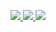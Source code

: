 <p align="center">
  <a href="https://twitter.com/mkotsollaris">
    <img src="https://img.shields.io/twitter/follow/mkotsollaris?style=for-the-badge&label=%40mkotsollaris&logo=twitter&logoColor=00AEFF&labelColor=black&color=0000ffff">
  </a>
  <a href="https://www.linkedin.com/in/mkotsollaris/">
    <img src="https://img.shields.io/badge/-menelaos%20kotsollaris-blue?style=for-the-badge&logo=Linkedin&logoColor=00AEFF&labelColor=black&color=black">
  </a>
  <a href="mailto:mkotsollari@gmail.com">
    <img src="https://img.shields.io/badge/mkotsollari@gmail.com-0078D4?style=for-the-badge&logo=Microsoft-Outlook&logoColor=00AEFF&labelColor=black&color=black">
  </a>
   <br/>
  <a href="https://github.com/mkotsollaris">
<!--   <img align="center" src="https://github-readme-stats.vercel.app/api?username=mkotsollaris&count_private=true&show_icons=true&theme=chartreuse-dark" /> -->
</a>
</p>
